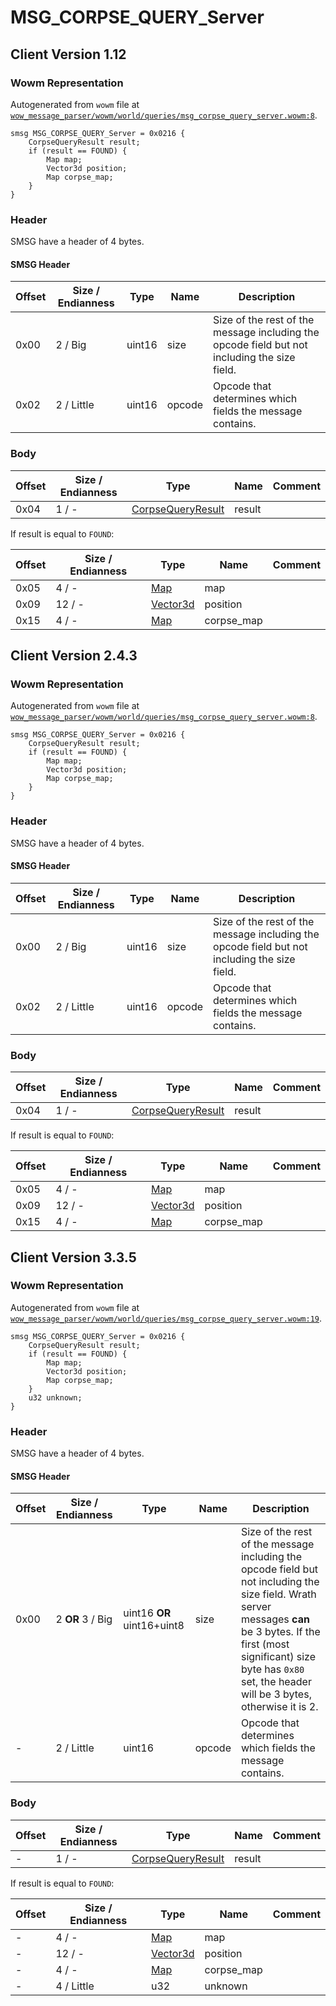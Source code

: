 # MSG_CORPSE_QUERY_Server

## Client Version 1.12

### Wowm Representation

Autogenerated from `wowm` file at [`wow_message_parser/wowm/world/queries/msg_corpse_query_server.wowm:8`](https://github.com/gtker/wow_messages/tree/main/wow_message_parser/wowm/world/queries/msg_corpse_query_server.wowm#L8).
```rust,ignore
smsg MSG_CORPSE_QUERY_Server = 0x0216 {
    CorpseQueryResult result;
    if (result == FOUND) {
        Map map;
        Vector3d position;
        Map corpse_map;
    }
}
```
### Header

SMSG have a header of 4 bytes.

#### SMSG Header

| Offset | Size / Endianness | Type   | Name   | Description |
| ------ | ----------------- | ------ | ------ | ----------- |
| 0x00   | 2 / Big           | uint16 | size   | Size of the rest of the message including the opcode field but not including the size field.|
| 0x02   | 2 / Little        | uint16 | opcode | Opcode that determines which fields the message contains.|

### Body

| Offset | Size / Endianness | Type | Name | Comment |
| ------ | ----------------- | ---- | ---- | ------- |
| 0x04 | 1 / - | [CorpseQueryResult](corpsequeryresult.md) | result |  |

If result is equal to `FOUND`:

| Offset | Size / Endianness | Type | Name | Comment |
| ------ | ----------------- | ---- | ---- | ------- |
| 0x05 | 4 / - | [Map](map.md) | map |  |
| 0x09 | 12 / - | [Vector3d](vector3d.md) | position |  |
| 0x15 | 4 / - | [Map](map.md) | corpse_map |  |

## Client Version 2.4.3

### Wowm Representation

Autogenerated from `wowm` file at [`wow_message_parser/wowm/world/queries/msg_corpse_query_server.wowm:8`](https://github.com/gtker/wow_messages/tree/main/wow_message_parser/wowm/world/queries/msg_corpse_query_server.wowm#L8).
```rust,ignore
smsg MSG_CORPSE_QUERY_Server = 0x0216 {
    CorpseQueryResult result;
    if (result == FOUND) {
        Map map;
        Vector3d position;
        Map corpse_map;
    }
}
```
### Header

SMSG have a header of 4 bytes.

#### SMSG Header

| Offset | Size / Endianness | Type   | Name   | Description |
| ------ | ----------------- | ------ | ------ | ----------- |
| 0x00   | 2 / Big           | uint16 | size   | Size of the rest of the message including the opcode field but not including the size field.|
| 0x02   | 2 / Little        | uint16 | opcode | Opcode that determines which fields the message contains.|

### Body

| Offset | Size / Endianness | Type | Name | Comment |
| ------ | ----------------- | ---- | ---- | ------- |
| 0x04 | 1 / - | [CorpseQueryResult](corpsequeryresult.md) | result |  |

If result is equal to `FOUND`:

| Offset | Size / Endianness | Type | Name | Comment |
| ------ | ----------------- | ---- | ---- | ------- |
| 0x05 | 4 / - | [Map](map.md) | map |  |
| 0x09 | 12 / - | [Vector3d](vector3d.md) | position |  |
| 0x15 | 4 / - | [Map](map.md) | corpse_map |  |

## Client Version 3.3.5

### Wowm Representation

Autogenerated from `wowm` file at [`wow_message_parser/wowm/world/queries/msg_corpse_query_server.wowm:19`](https://github.com/gtker/wow_messages/tree/main/wow_message_parser/wowm/world/queries/msg_corpse_query_server.wowm#L19).
```rust,ignore
smsg MSG_CORPSE_QUERY_Server = 0x0216 {
    CorpseQueryResult result;
    if (result == FOUND) {
        Map map;
        Vector3d position;
        Map corpse_map;
    }
    u32 unknown;
}
```
### Header

SMSG have a header of 4 bytes.

#### SMSG Header

| Offset | Size / Endianness | Type   | Name   | Description |
| ------ | ----------------- | ------ | ------ | ----------- |
| 0x00   | 2 **OR** 3 / Big           | uint16 **OR** uint16+uint8 | size | Size of the rest of the message including the opcode field but not including the size field. Wrath server messages **can** be 3 bytes. If the first (most significant) size byte has `0x80` set, the header will be 3 bytes, otherwise it is 2.|
| -      | 2 / Little| uint16 | opcode | Opcode that determines which fields the message contains. |

### Body

| Offset | Size / Endianness | Type | Name | Comment |
| ------ | ----------------- | ---- | ---- | ------- |
| - | 1 / - | [CorpseQueryResult](corpsequeryresult.md) | result |  |

If result is equal to `FOUND`:

| Offset | Size / Endianness | Type | Name | Comment |
| ------ | ----------------- | ---- | ---- | ------- |
| - | 4 / - | [Map](map.md) | map |  |
| - | 12 / - | [Vector3d](vector3d.md) | position |  |
| - | 4 / - | [Map](map.md) | corpse_map |  |
| - | 4 / Little | u32 | unknown |  |

